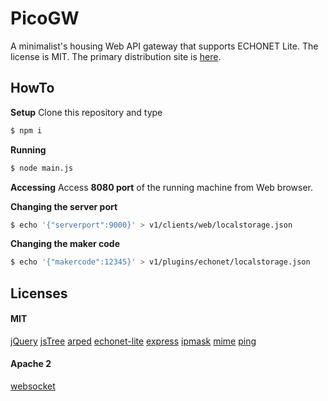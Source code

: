 # PicoGW

A minimalist's housing Web API gateway that supports ECHONET Lite. The license is MIT.
The primary distribution site is [here](https://github.com/KAIT-HEMS/PicoGW).

## HowTo

**Setup**
Clone this repository and type
```bash
$ npm i
```

**Running**
```bash
$ node main.js
```

**Accessing**
Access **8080 port** of the running machine from Web browser.

**Changing the server port**
```bash
$ echo '{"serverport":9000}' > v1/clients/web/localstorage.json
```

**Changing the maker code**
```bash
$ echo '{"makercode":12345}' > v1/plugins/echonet/localstorage.json
```

## Licenses
#### MIT

[jQuery](https://jquery.com/)
[jsTree](https://www.jstree.com/)
[arped](https://www.npmjs.com/package/arped)
[echonet-lite](https://www.npmjs.com/package/echonet-lite)
[express](https://www.npmjs.com/package/express)
[ipmask](https://www.npmjs.com/package/ipmask)
[mime](https://www.npmjs.com/package/mime)
[ping](https://www.npmjs.com/package/ping)

#### Apache 2
[websocket](https://www.npmjs.com/package/websocket)